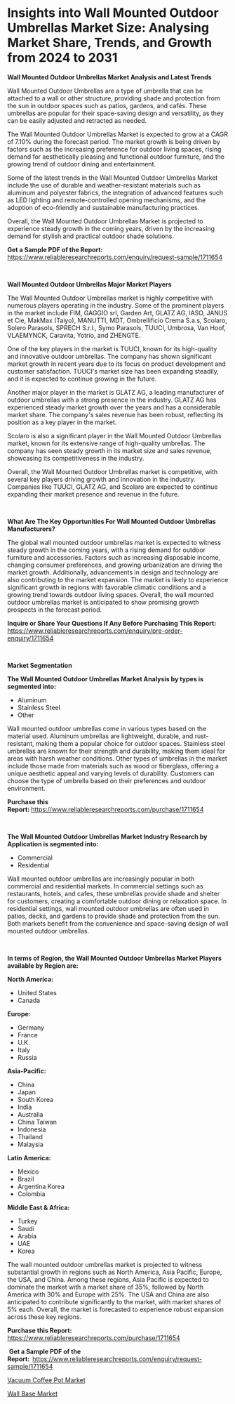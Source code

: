 <p><h1>Insights into Wall Mounted Outdoor Umbrellas Market Size: Analysing Market Share, Trends, and Growth from 2024 to 2031</h1></p><p><strong>Wall Mounted Outdoor Umbrellas Market Analysis and Latest Trends</strong></p>
<p><p>Wall Mounted Outdoor Umbrellas are a type of umbrella that can be attached to a wall or other structure, providing shade and protection from the sun in outdoor spaces such as patios, gardens, and cafés. These umbrellas are popular for their space-saving design and versatility, as they can be easily adjusted and retracted as needed.</p><p>The Wall Mounted Outdoor Umbrellas Market is expected to grow at a CAGR of 7.10% during the forecast period. The market growth is being driven by factors such as the increasing preference for outdoor living spaces, rising demand for aesthetically pleasing and functional outdoor furniture, and the growing trend of outdoor dining and entertainment.</p><p>Some of the latest trends in the Wall Mounted Outdoor Umbrellas Market include the use of durable and weather-resistant materials such as aluminum and polyester fabrics, the integration of advanced features such as LED lighting and remote-controlled opening mechanisms, and the adoption of eco-friendly and sustainable manufacturing practices.</p><p>Overall, the Wall Mounted Outdoor Umbrellas Market is projected to experience steady growth in the coming years, driven by the increasing demand for stylish and practical outdoor shade solutions.</p></p>
<p><strong>Get a Sample PDF of the Report:&nbsp;</strong> <a href="https://www.reliableresearchreports.com/enquiry/request-sample/1711654">https://www.reliableresearchreports.com/enquiry/request-sample/1711654</a></p>
<p>&nbsp;</p>
<p><strong>Wall Mounted Outdoor Umbrellas Major Market Players</strong></p>
<p><p>The Wall Mounted Outdoor Umbrellas market is highly competitive with numerous players operating in the industry. Some of the prominent players in the market include FIM, GAGGIO srl, Garden Art, GLATZ AG, IASO, JANUS et Cie, MakMax (Taiyo), MANUTTI, MDT, Ombrellificio Crema S.a.s, Scolaro, Solero Parasols, SPRECH S.r.l., Symo Parasols, TUUCI, Umbrosa, Van Hoof, VLAEMYNCK, Caravita, Yotrio, and ZHENGTE.</p><p>One of the key players in the market is TUUCI, known for its high-quality and innovative outdoor umbrellas. The company has shown significant market growth in recent years due to its focus on product development and customer satisfaction. TUUCI's market size has been expanding steadily, and it is expected to continue growing in the future.</p><p>Another major player in the market is GLATZ AG, a leading manufacturer of outdoor umbrellas with a strong presence in the industry. GLATZ AG has experienced steady market growth over the years and has a considerable market share. The company's sales revenue has been robust, reflecting its position as a key player in the market.</p><p>Scolaro is also a significant player in the Wall Mounted Outdoor Umbrellas market, known for its extensive range of high-quality umbrellas. The company has seen steady growth in its market size and sales revenue, showcasing its competitiveness in the industry.</p><p>Overall, the Wall Mounted Outdoor Umbrellas market is competitive, with several key players driving growth and innovation in the industry. Companies like TUUCI, GLATZ AG, and Scolaro are expected to continue expanding their market presence and revenue in the future.</p></p>
<p>&nbsp;</p>
<p><strong>What Are The Key Opportunities For Wall Mounted Outdoor Umbrellas Manufacturers?</strong></p>
<p><p>The global wall mounted outdoor umbrellas market is expected to witness steady growth in the coming years, with a rising demand for outdoor furniture and accessories. Factors such as increasing disposable income, changing consumer preferences, and growing urbanization are driving the market growth. Additionally, advancements in design and technology are also contributing to the market expansion. The market is likely to experience significant growth in regions with favorable climatic conditions and a growing trend towards outdoor living spaces. Overall, the wall mounted outdoor umbrellas market is anticipated to show promising growth prospects in the forecast period.</p></p>
<p><strong>Inquire or Share Your Questions If Any Before Purchasing This Report:</strong> <a href="https://www.reliableresearchreports.com/enquiry/pre-order-enquiry/1711654">https://www.reliableresearchreports.com/enquiry/pre-order-enquiry/1711654</a></p>
<p>&nbsp;</p>
<p><strong>Market Segmentation</strong></p>
<p><strong>The Wall Mounted Outdoor Umbrellas Market Analysis by types is segmented into:</strong></p>
<p><ul><li>Aluminum</li><li>Stainless Steel</li><li>Other</li></ul></p>
<p><p>Wall mounted outdoor umbrellas come in various types based on the material used. Aluminum umbrellas are lightweight, durable, and rust-resistant, making them a popular choice for outdoor spaces. Stainless steel umbrellas are known for their strength and durability, making them ideal for areas with harsh weather conditions. Other types of umbrellas in the market include those made from materials such as wood or fiberglass, offering a unique aesthetic appeal and varying levels of durability. Customers can choose the type of umbrella based on their preferences and outdoor environment.</p></p>
<p><strong>Purchase this Report:&nbsp;</strong><a href="https://www.reliableresearchreports.com/purchase/1711654">https://www.reliableresearchreports.com/purchase/1711654</a></p>
<p>&nbsp;</p>
<p><strong>The Wall Mounted Outdoor Umbrellas Market Industry Research by Application is segmented into:</strong></p>
<p><ul><li>Commercial</li><li>Residential</li></ul></p>
<p><p>Wall mounted outdoor umbrellas are increasingly popular in both commercial and residential markets. In commercial settings such as restaurants, hotels, and cafes, these umbrellas provide shade and shelter for customers, creating a comfortable outdoor dining or relaxation space. In residential settings, wall mounted outdoor umbrellas are often used in patios, decks, and gardens to provide shade and protection from the sun. Both markets benefit from the convenience and space-saving design of wall mounted outdoor umbrellas.</p></p>
<p>&nbsp;</p>
<p><strong>In terms of Region, the Wall Mounted Outdoor Umbrellas Market Players available by Region are:</strong></p>
<p>
    <p> <strong> North America: </strong>
        <ul>
            <li>United States</li>
            <li>Canada</li>
        </ul>
        </p> 
    <p> <strong> Europe: </strong>
        <ul>
            <li>Germany</li>
            <li>France</li>
            <li>U.K.</li>
            <li>Italy</li>
            <li>Russia</li>
        </ul>
        </p> 
    <p> <strong> Asia-Pacific: </strong>
        <ul>
            <li>China</li>
            <li>Japan</li>
            <li>South Korea</li>
            <li>India</li>
            <li>Australia</li>
            <li>China Taiwan</li>
            <li>Indonesia</li>
            <li>Thailand</li>
            <li>Malaysia</li>
        </ul>
        </p> 
    <p> <strong> Latin America: </strong>
        <ul>
            <li>Mexico</li>
            <li>Brazil</li>
            <li>Argentina Korea</li>
            <li>Colombia</li>
        </ul>
        </p> 
    <p> <strong> Middle East & Africa: </strong>
        <ul>
            <li>Turkey</li>
            <li>Saudi</li>
            <li>Arabia</li>
            <li>UAE</li>
            <li>Korea</li>
        </ul>
    </p>
    </p>
<p><p>The wall mounted outdoor umbrellas market is projected to witness substantial growth in regions such as North America, Asia Pacific, Europe, the USA, and China. Among these regions, Asia Pacific is expected to dominate the market with a market share of 35%, followed by North America with 30% and Europe with 25%. The USA and China are also anticipated to contribute significantly to the market, with market shares of 5% each. Overall, the market is forecasted to experience robust expansion across these key regions.</p></p>
<p><strong>Purchase this Report: </strong><a href="https://www.reliableresearchreports.com/purchase/1711654">https://www.reliableresearchreports.com/purchase/1711654</a></p>
<p>&nbsp;<strong>Get a Sample PDF of the Report:&nbsp;&nbsp;</strong><a href="https://www.reliableresearchreports.com/enquiry/request-sample/1711654">https://www.reliableresearchreports.com/enquiry/request-sample/1711654</a></p>
<p><strong></strong></p>
<p><p><a href="https://github.com/seekum/Market-Research-Report-List-1/blob/main/vacuum-coffee-pot-market.md">Vacuum Coffee Pot Market</a></p><p><a href="https://github.com/nancykennedykellievqfqt2/Market-Research-Report-List-1/blob/main/wall-base-market.md">Wall Base Market</a></p></p>